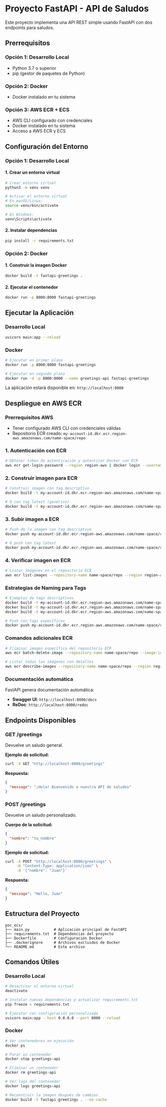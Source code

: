 # Proyecto FastAPI - API de Saludos

Este proyecto implementa una API REST simple usando FastAPI con dos endpoints para saludos.

## Prerrequisitos

### Opción 1: Desarrollo Local

- Python 3.7 o superior
- pip (gestor de paquetes de Python)

### Opción 2: Docker

- Docker instalado en tu sistema

### Opción 3: AWS ECR + ECS

- AWS CLI configurado con credenciales
- Docker instalado en tu sistema
- Acceso a AWS ECR y ECS

## Configuración del Entorno

### Opción 1: Desarrollo Local

#### 1. Crear un entorno virtual

```bash
# Crear entorno virtual
python3 -m venv venv

# Activar el entorno virtual
# En macOS/Linux:
source venv/bin/activate

# En Windows:
venv\Scripts\activate
```

#### 2. Instalar dependencias

```bash
pip install -r requirements.txt
```

### Opción 2: Docker

#### 1. Construir la imagen Docker

```bash
docker build -t fastapi-greetings .
```

#### 2. Ejecutar el contenedor

```bash
docker run -p 8000:8000 fastapi-greetings
```

## Ejecutar la Aplicación

### Desarrollo Local

```bash
uvicorn main:app --reload
```

### Docker

```bash
# Ejecutar en primer plano
docker run -p 8000:8000 fastapi-greetings

# Ejecutar en segundo plano
docker run -d -p 8000:8000 --name greetings-api fastapi-greetings
```

La aplicación estará disponible en: `http://localhost:8000`

## Despliegue en AWS ECR

### Prerrequisitos AWS

- Tener configurado AWS CLI con credenciales válidas
- Repositorio ECR creado: `my-account-id.dkr.ecr.region-aws.amazonaws.com/name-space/repo`

### 1. Autenticación con ECR

```bash
# Obtener token de autenticación y autenticar Docker con ECR
aws ecr get-login-password --region region-aws | docker login --username AWS --password-stdin my-account-id.dkr.ecr.region-aws.amazonaws.com
```

### 2. Construir imagen para ECR

```bash
# Construir imagen con tag descriptivo
docker build -t my-account-id.dkr.ecr.region-aws.amazonaws.com/name-space/repo:fastapi-greetings-v1.0 .

# O con tag latest (genérico)
docker build -t my-account-id.dkr.ecr.region-aws.amazonaws.com/name-space/repo:latest .
```

### 3. Subir imagen a ECR

```bash
# Push de la imagen con tag descriptivo
docker push my-account-id.dkr.ecr.region-aws.amazonaws.com/name-space/repo:fastapi-greetings-v1.0

# O push con tag latest
docker push my-account-id.dkr.ecr.region-aws.amazonaws.com/name-space/repo:latest
```

### 4. Verificar imagen en ECR

```bash
# Listar imágenes en el repositorio ECR
aws ecr list-images --repository-name name-space/repo --region region-aws
```

### Estrategias de Naming para Tags

```bash
# Ejemplos de tags descriptivos
docker build -t my-account-id.dkr.ecr.region-aws.amazonaws.com/name-space/repo:fastapi-greetings-v1.0 .
docker build -t my-account-id.dkr.ecr.region-aws.amazonaws.com/name-space/repo:fastapi-greetings-prod .
docker build -t my-account-id.dkr.ecr.region-aws.amazonaws.com/name-space/repo:fastapi-greetings-$(date +%Y%m%d) .

# Push con tags específicos
docker push my-account-id.dkr.ecr.region-aws.amazonaws.com/name-space/repo:fastapi-greetings-v1.0
```

### Comandos adicionales ECR

```bash
# Eliminar imagen específica del repositorio ECR
aws ecr batch-delete-image --repository-name name-space/repo --image-ids imageTag=fastapi-greetings-v1.0 --region region-aws

# Listar todas las imágenes con detalles
aws ecr describe-images --repository-name name-space/repo --region region-aws
```

### Documentación automática

FastAPI genera documentación automática:

- **Swagger UI**: `http://localhost:8000/docs`
- **ReDoc**: `http://localhost:8000/redoc`

## Endpoints Disponibles

### GET /greetings

Devuelve un saludo general.

**Ejemplo de solicitud:**

```bash
curl -X GET "http://localhost:8000/greetings"
```

**Respuesta:**

```json
{
  "message": "¡Hola! Bienvenido a nuestra API de saludos"
}
```

### POST /greetings

Devuelve un saludo personalizado.

**Cuerpo de la solicitud:**

```json
{
  "nombre": "tu_nombre"
}
```

**Ejemplo de solicitud:**

```bash
curl -X POST "http://localhost:8000/greetings" \
     -H "Content-Type: application/json" \
     -d '{"nombre": "Juan"}'
```

**Respuesta:**

```json
{
  "message": "Hello, Juan"
}
```

## Estructura del Proyecto

```
poc_ecs/
├── main.py           # Aplicación principal de FastAPI
├── requirements.txt  # Dependencias del proyecto
├── Dockerfile        # Configuración Docker
├── .dockerignore     # Archivos excluidos de Docker
└── README.md         # Este archivo
```

## Comandos Útiles

### Desarrollo Local

```bash
# Desactivar el entorno virtual
deactivate

# Instalar nuevas dependencias y actualizar requirements.txt
pip freeze > requirements.txt

# Ejecutar con configuración personalizada
uvicorn main:app --host 0.0.0.0 --port 8080 --reload
```

### Docker

```bash
# Ver contenedores en ejecución
docker ps

# Parar un contenedor
docker stop greetings-api

# Eliminar un contenedor
docker rm greetings-api

# Ver logs del contenedor
docker logs greetings-api

# Reconstruir la imagen después de cambios
docker build -t fastapi-greetings . --no-cache
```
